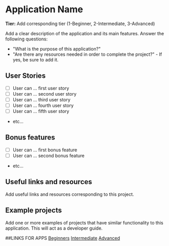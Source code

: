 # Application Name

**Tier:** Add corresponding tier (1-Beginner, 2-Intermediate, 3-Advanced)

Add a clear description of the application and its main features.
Answer the following questions:

-   "What is the purpose of this application?"
-   "Are there any resources needed in order to complete the project?" - If yes, be sure to add it.

## User Stories

-   [ ] User can ... first user story
-   [ ] User can ... second user story
-   [ ] User can ... third user story
-   [ ] User can ... fourth user story
-   [ ] User can ... fifth user story
-   etc...

## Bonus features

-   [ ] User can ... first bonus feature
-   [ ] User can ... second bonus feature
-   etc...

## Useful links and resources

Add useful links and resources corresponding to this project.

## Example projects

Add one or more examples of projects that have similar functionality to this application. This will act as a developer guide.

##LINKS FOR APPS
<a href="https://github.com/omsai11/app-ideas/tree/master/Projects/1-Beginner">Beginners</a>
<a href="https://github.com/omsai11/app-ideas/tree/master/Projects/2-Intermediate">Intermediate</a>
<a href="https://github.com/omsai11/app-ideas/tree/master/Projects/3-Advanced">Advanced</a>
